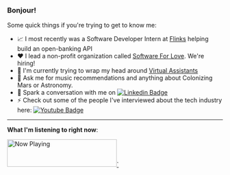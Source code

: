 ### Bonjour!

Some quick things if you're trying to get to know me:

- 📈 I most recently was a Software Developer Intern at [Flinks](https://www.flinks.com) helping build an open-banking API
- ❤️ I lead a non-profit organization called [Software For Love](https://www.softwareforlove.com). We're hiring!
- 🤔 I'm currently trying to wrap my head around [Virtual Assistants](https://hrithiks-notes.netlify.app/ai/virtual_assistants)
- 🚀 Ask me for music recommendations and anything about Colonizing Mars or Astronomy.
- 💬 Spark a conversation with me on [![Linkedin Badge](https://img.shields.io/badge/-hrithikshah-blue?style=flat-square&logo=Linkedin&logoColor=white&link=https://www.linkedin.com/in/hrithik-shah/)](https://www.linkedin.com/in/hrithik-shah/)
- ⚡ Check out some of the people I've interviewed about the tech industry here: [![Youtube Badge](https://img.shields.io/badge/-SESA-darkred?style=flat-square&logo=youtube&logoColor=white&link=https://www.youtube.com/channel/UCpz4QJ_fz0ffMZ4tpAXyjBw)](https://www.youtube.com/channel/UCpz4QJ_fz0ffMZ4tpAXyjBw)

---

**What I'm listening to right now**:

<a href="https://natemoo-re-liart.vercel.app/now-playing?open">
    <img src="https://natemoo-re-liart.vercel.app/now-playing" width="256" height="64" alt="Now Playing">`
</a>
